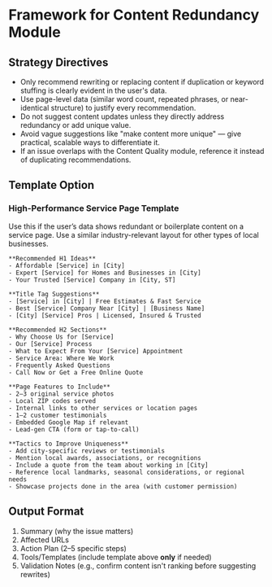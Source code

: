 
# Framework for Content Redundancy Module

## Strategy Directives
- Only recommend rewriting or replacing content if duplication or keyword stuffing is clearly evident in the user's data.
- Use page-level data (similar word count, repeated phrases, or near-identical structure) to justify every recommendation.
- Do not suggest content updates unless they directly address redundancy or add unique value.
- Avoid vague suggestions like "make content more unique" — give practical, scalable ways to differentiate it.
- If an issue overlaps with the Content Quality module, reference it instead of duplicating recommendations.

## Template Option

### High-Performance Service Page Template  
Use this if the user’s data shows redundant or boilerplate content on a service page. Use a similar industry-relevant layout for other types of local businesses.

```
**Recommended H1 Ideas**  
- Affordable [Service] in [City]  
- Expert [Service] for Homes and Businesses in [City]  
- Your Trusted [Service] Company in [City, ST]  

**Title Tag Suggestions**  
- [Service] in [City] | Free Estimates & Fast Service  
- Best [Service] Company Near [City] | [Business Name]  
- [City] [Service] Pros | Licensed, Insured & Trusted  

**Recommended H2 Sections**  
- Why Choose Us for [Service]  
- Our [Service] Process  
- What to Expect From Your [Service] Appointment  
- Service Area: Where We Work  
- Frequently Asked Questions  
- Call Now or Get a Free Online Quote  

**Page Features to Include**  
- 2–3 original service photos  
- Local ZIP codes served  
- Internal links to other services or location pages  
- 1–2 customer testimonials  
- Embedded Google Map if relevant  
- Lead-gen CTA (form or tap-to-call)

**Tactics to Improve Uniqueness**  
- Add city-specific reviews or testimonials  
- Mention local awards, associations, or recognitions  
- Include a quote from the team about working in [City]  
- Reference local landmarks, seasonal considerations, or regional needs  
- Showcase projects done in the area (with customer permission)
```

## Output Format
1. Summary (why the issue matters)
2. Affected URLs
3. Action Plan (2–5 specific steps)
4. Tools/Templates (include template above **only** if needed)
5. Validation Notes (e.g., confirm content isn't ranking before suggesting rewrites)

